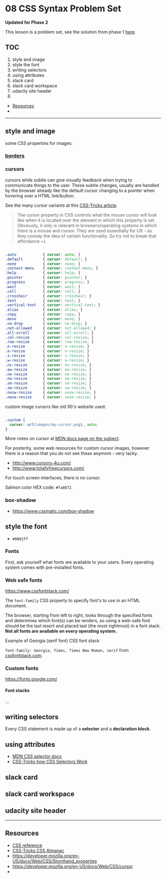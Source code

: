 
# 08 CSS Syntax Problem Set

**Updated for Phase 2**

This lesson is a problem set, see the solution from phase 1 [here](./fend-animal-trading-cards-master/card.html).

## TOC

1. style and image
2. style the font
3. writing selectors
4. using attributes
5. slack card
6. slack card workspace
7. udacity site header
8. 

- [Resources](#resources)
- 

---

## style and image

some CSS properties for images:

### [borders](https://developer.mozilla.org/en-US/docs/Web/CSS/border)

### cursors

cursors while subtle can give visually feedback when trying to communicate things to the user. These subtle changes, usually are handled by the browser already like the default cursor changing to a pointer when hovering over a HTML link/button. 

See the many cursor variants at this [CSS-Tricks article](https://css-tricks.com/almanac/properties/c/cursor/).

>The cursor property in CSS controls what the mouse cursor will look like when it is located over the element in which this property is set. Obviously, it only is relevant in browsers/operating systems in which there is a mouse and cursor. They are used essentially for UX - as they convey the idea of certain functionality. So try not to break that affordance =).


```css

.auto            { cursor: auto; }
.default         { cursor: default; }
.none            { cursor: none; }
.context-menu    { cursor: context-menu; }
.help            { cursor: help; }
.pointer         { cursor: pointer; }
.progress        { cursor: progress; }
.wait            { cursor: wait; }
.cell            { cursor: cell; }
.crosshair       { cursor: crosshair; }
.text            { cursor: text; }
.vertical-text   { cursor: vertical-text; }
.alias           { cursor: alias; }
.copy            { cursor: copy; }
.move            { cursor: move; }
.no-drop         { cursor: no-drop; }
.not-allowed     { cursor: not-allowed; }
.all-scroll      { cursor: all-scroll; }
.col-resize      { cursor: col-resize; }
.row-resize      { cursor: row-resize; }
.n-resize        { cursor: n-resize; }
.e-resize        { cursor: e-resize; }
.s-resize        { cursor: s-resize; }
.w-resize        { cursor: w-resize; }
.ns-resize       { cursor: ns-resize; }
.ew-resize       { cursor: ew-resize; }
.ne-resize       { cursor: ne-resize; }
.nw-resize       { cursor: nw-resize; }
.se-resize       { cursor: se-resize; }
.sw-resize       { cursor: sw-resize; }
.nesw-resize     { cursor: nesw-resize; }
.nwse-resize     { cursor: nwse-resize; }

```

custom image cursors like old 90's website used:

```css

.custom {
  cursor: url(images/my-cursor.png), auto;
}

```

More notes on cursor at [MDN docs page on the subject](https://developer.mozilla.org/en-US/docs/Web/CSS/cursor).

For posterity, some web resources for custom cursor images, however there is a reason that you do not see these anymore - very tacky.

- http://www.cursors-4u.com/
- http://www.totallyfreecursors.com/

For touch screen interfaces, there is no cursor.

Salmon color HEX code: `#fa8072`.

### box-shadow

- https://www.cssmatic.com/box-shadow


## style the font

- `#8001ff`

### Fonts

First, ask yourself what fonts are available to your users. Every operating system comes with pre-installed fonts.

### Web safe fonts

https://www.cssfontstack.com/

The `font-family` CSS property to specify font's to use in an HTML document.

The browser, starting from left to right, looks through the specified fonts and determines which font(s) can be renders, so using a web-safe font should be the last resort and placed last (the most rightmost) in a font stack. **Not all fonts are available on every operating system.**

Example of Georgia (serif font) CSS font stack

`font-family: Georgia, Times, Times New Roman, serif` from [cssfontstack.com](https://www.cssfontstack.com/Georgia).

### Custom fonts

https://fonts.google.com/

#### Font stacks

…

## writing selectors

Every CSS statement is made up of a __selector__ and a __declaration block__.



## using attributes

- [MDN CSS selector docs](https://developer.mozilla.org/en-US/docs/Learn/CSS/Introduction_to_CSS/Selectors)
- [CSS-Tricks how CSS Selectors Work](https://css-tricks.com/how-css-selectors-work/)





## slack card




## slack card workspace




## udacity site header





---

## Resources

- [CSS reference](https://developer.mozilla.org/en-US/docs/Web/CSS/Reference)
- [CSS-Tricks CSS Almanac](https://css-tricks.com/almanac/)
- https://developer.mozilla.org/en-US/docs/Web/CSS/Shorthand_properties
- https://developer.mozilla.org/en-US/docs/Web/CSS/cursor
- 


